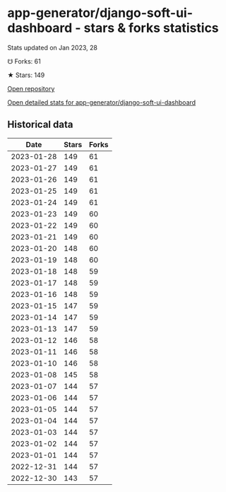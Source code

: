 # app-generator/django-soft-ui-dashboard - stars & forks statistics

Stats updated on Jan 2023, 28

☋ Forks: 61

★ Stars: 149

[Open repository](https://github.com/app-generator/django-soft-ui-dashboard)

[Open detailed stats for app-generator/django-soft-ui-dashboard](https://reviewgithub.com/rep/app-generator/django-soft-ui-dashboard)

## Historical data
| Date | Stars | Forks |
|------|-------|-------|
| 2023-01-28 | 149 | 61 | 
| 2023-01-27 | 149 | 61 | 
| 2023-01-26 | 149 | 61 | 
| 2023-01-25 | 149 | 61 | 
| 2023-01-24 | 149 | 61 | 
| 2023-01-23 | 149 | 60 | 
| 2023-01-22 | 149 | 60 | 
| 2023-01-21 | 149 | 60 | 
| 2023-01-20 | 148 | 60 | 
| 2023-01-19 | 148 | 60 | 
| 2023-01-18 | 148 | 59 | 
| 2023-01-17 | 148 | 59 | 
| 2023-01-16 | 148 | 59 | 
| 2023-01-15 | 147 | 59 | 
| 2023-01-14 | 147 | 59 | 
| 2023-01-13 | 147 | 59 | 
| 2023-01-12 | 146 | 58 | 
| 2023-01-11 | 146 | 58 | 
| 2023-01-10 | 146 | 58 | 
| 2023-01-08 | 145 | 58 | 
| 2023-01-07 | 144 | 57 | 
| 2023-01-06 | 144 | 57 | 
| 2023-01-05 | 144 | 57 | 
| 2023-01-04 | 144 | 57 | 
| 2023-01-03 | 144 | 57 | 
| 2023-01-02 | 144 | 57 | 
| 2023-01-01 | 144 | 57 | 
| 2022-12-31 | 144 | 57 | 
| 2022-12-30 | 143 | 57 | 

